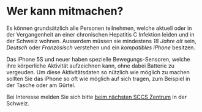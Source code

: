 Wer kann mitmachen?
===================

Es können grundsätzlich alle Personen teilnehmen, welche aktuell oder in der Vergangenheit an einer chronischen Hepatitis C Infektion leiden und in der Schweiz wohnen.
Ausserdem müssen sie mindestens _18 Jahre alt_ sein, _Deutsch_ oder _Französisch_ verstehen und ein _kompatibles iPhone_ besitzen.

Das iPhone 5S und neuer haben spezielle Bewegungs-Sensoren, welche ihre körperliche Aktivität aufzeichnen kann, ohne dabei Batterie zu vergeuden.
Um diese Aktivitätsdaten so nützlich wie möglich zu machen sollten Sie das iPhone so oft wie möglich auf sich tragen, zum Beispiel in der Tasche oder am Gürtel.

Bei Interesse melden Sie sich bitte [beim nächsten SCCS Zentrum](http://www.swisshcv.org/clinical-centers.htm) in der Schweiz.
